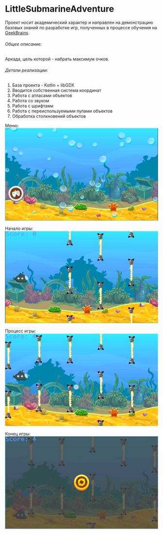 # LittleSubmarineAdventure

Проект носит академический характер и направлен на демонстрацию базовых знаний по разработке игр, полученных в процессе обучения на [GeekBrains](https://geekbrains.ru).

###### Общее описание:
Аркада, цель которой - набрать максимум очков.

###### Детали реализации:
1. База проекта - Kotlin + libGDX
2. Вводится собственная система координат
3. Работа с атласами объектов
4. Работа со звуком
5. Работа с шрифтами
6. Работа с переиспользуемыми пулами объектов
7. Обработка столкновений объектов

Меню:  
![Game menu](https://github.com/tehreh1uneh/LittleSubmarineAdventure/blob/master/LittleSubmarineAdventure_Menu.png)  
  
Начало игры:  
![Game start](https://github.com/tehreh1uneh/LittleSubmarineAdventure/blob/master/LittleSubmarineAdventure_Game_Start.png)  
  
Процесс игры:  
![Game process](https://github.com/tehreh1uneh/LittleSubmarineAdventure/blob/master/LittleSubmarineAdventure_Game_Process.png)  
  
Конец игры:  
![Game over](https://github.com/tehreh1uneh/LittleSubmarineAdventure/blob/master/LittleSubmarineAdventure_Game_Over.png)
